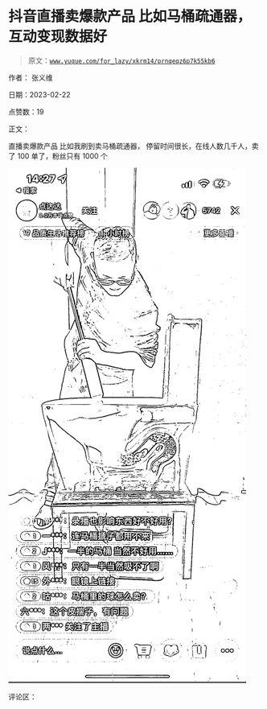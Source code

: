 # 抖音直播卖爆款产品 比如马桶疏通器，互动变现数据好

> 原文：[`www.yuque.com/for_lazy/xkrm14/prnqeqz6p7k55kb6`](https://www.yuque.com/for_lazy/xkrm14/prnqeqz6p7k55kb6)

作者： 张义维

日期：2023-02-22

点赞数：19

正文：

直播卖爆款产品 比如我刷到卖马桶疏通器， 停留时间很长，在线人数几千人，卖了 100 单了，粉丝只有 1000 个

![](img/4b3236e311274f4753fa0b1f80f85c21.png)

评论区：

